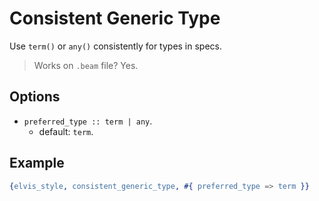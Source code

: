 # Consistent Generic Type

Use `term()` or `any()` consistently for types in specs.

> Works on `.beam` file? Yes.

## Options

- `preferred_type :: term | any`.
  - default: `term`.

## Example

```erlang
{elvis_style, consistent_generic_type, #{ preferred_type => term }}
```
